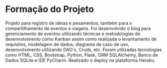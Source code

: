 # Formação do Projeto

Projeto para registro de ideias e pesamentos, também para o compartilhamento de eventos e viagens.
Foi desenvolvido o blog para gerenciamento de eventos utilizando técnicas e metodologias de desenvolvimento como 
Kanban assim como realizada o levantamento de requisitos, modelagem de dados, diagrama de caso de uso, desenvolvimento utilizando DAO's, 
Cruds, etc. Foram utilizadas tecnologias como HTML, CSS, Bootstrap, Python, Flask, ORM SQLAlchemy, Banco de Dados SQLite e IDE PyCharm. 
Realizado o deploy na plataforma Heroku.
